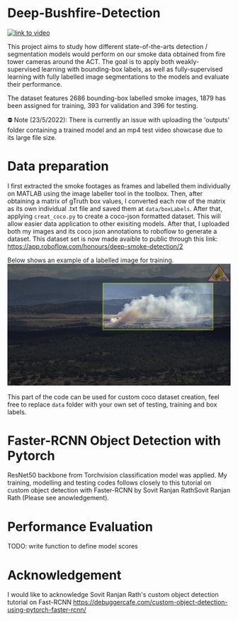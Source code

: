 # Deep-Bushfire-Detection
  [![link to video](https://img.youtube.com/vi/TxacQpGA7D0/0.jpg)](https://youtu.be/TxacQpGA7D0)


This project aims to study how different state-of-the-arts detection / segmentation models would perform on our smoke data obtained from fire tower cameras around the ACT. The goal is to apply both weakly-supervised learning with bounding-box labels, as well as fully-supervised learning with fully labelled image segmentations to the models and evaluate their performance. 

The dataset features 2686 bounding-box labelled smoke images, 1879 has been assigned for training, 393 for validation and 396 for testing.

⛔️ Note (23/5/2022): There is currently an issue with uploading the 'outputs' folder containing a trained model and an mp4 test video showcase due to its large file size.

# Data preparation
I first extracted the smoke footages as frames and labelled them individually on MATLAB using the image labeller tool in the toolbox. Then, after obtaining a matrix of gTruth box values, I converted each row of the matrix as its own individual .txt file and saved them at `data/boxLabels`. After that, applying `creat_coco.py` to create a coco-json formatted dataset. This will allow easier data application to other exisiting models. After that, I uploaded both my images and its coco json annotations to roboflow to generate a dataset. This dataset set is now made avaible to public through this link: https://app.roboflow.com/honours/deep-smoke-detection/2 

Below shows an example of a labelled image for training.
![Alt text](example2.png)

This part of the code can be used for custom coco dataset creation, feel free to replace `data` folder with your own set of testing, training and box labels. 

# Faster-RCNN Object Detection with Pytorch
ResNet50 backbone from Torchvision classification model was applied. My training, modelling and testing codes follows closely to this tutorial on custom object detection with Faster-RCNN by Sovit Ranjan RathSovit Ranjan Rath (Please see anowledgement).

# Performance Evaluation
TODO: write function to define model scores 

# Acknowledgement
I would like to acknowledge Sovit Ranjan Rath's custom object detection tutorial on Fast-RCNN https://debuggercafe.com/custom-object-detection-using-pytorch-faster-rcnn/ 
